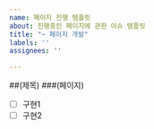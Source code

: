 ```yaml
---
name: 페이지 진행 템플릿
about: 진행중인 페이지에 관한 이슈 템픞릿
title: "~ 페이지 개발"
labels: ''
assignees: ''

---
```


##(제목)
###(페이지)
- [ ] 구현1
- [ ] 구현2
